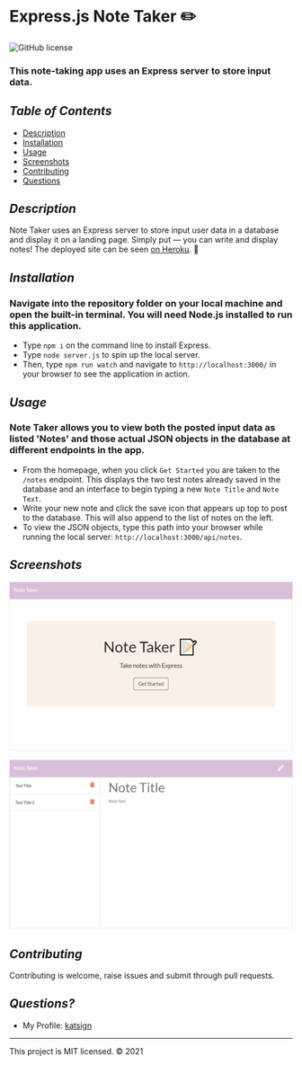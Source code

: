 # Express.js Note Taker :pencil2:
![GitHub license](https://img.shields.io/badge/License-MIT-orange)

### This note-taking app uses an Express server to store input data.

## *Table of Contents*

- [Description](#description)
- [Installation](#installation)
- [Usage](#usage)
- [Screenshots](#screenshots)
- [Contributing](#contributing)
- [Questions](#questions)

## *Description*
Note Taker uses an Express server to store input user data in a database and display it on a landing page. Simply put — you can write and display notes! The deployed site can be seen [on Heroku](https://katsign-note-taker.herokuapp.com/). :round_pushpin:

## *Installation*
### Navigate into the repository folder on your local machine and open the built-in terminal. You will need Node.js installed to run this application.
- Type `npm i` on the command line to install Express.
- Type `node server.js` to spin up the local server.
- Then, type `npm run watch` and navigate to `http://localhost:3000/` in your browser to see the application in action.

## *Usage*
### Note Taker allows you to view both the posted input data as listed 'Notes' and those actual JSON objects in the database at different endpoints in the app.
- From the homepage, when you click `Get Started` you are taken to the `/notes` endpoint. This displays the two test notes already saved in the database and an interface to begin typing a new `Note Title` and `Note Text`.
- Write your new note and click the save icon that appears up top to post to the database. This will also append to the list of notes on the left.
- To view the JSON objects, type this path into your browser while running the local server: `http://localhost:3000/api/notes`.

## *Screenshots*
![Demo of Note Taker Homepage](./public/assets/screenshots/home.png)

![Demo of Note Taker Notes Page](./public/assets/screenshots/notes.png)

## *Contributing*
Contributing is welcome, raise issues and submit through pull requests.

## *Questions?*
- My Profile: [katsign](https://github.com/katsign)

---
This project is MIT licensed. &copy; 2021
